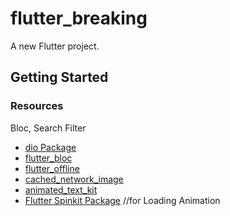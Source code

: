# flutter_breaking

A new Flutter project.

## Getting Started
### Resources
Bloc, Search Filter 
- [dio Package](https://pub.dev/packages/geolocator)
- [flutter_bloc](https://pub.dev/packages/http)
- [flutter_offline](https://pub.dev/packages/http)
- [cached_network_image](https://pub.dev/packages/http)
- [animated_text_kit](https://pub.dev/packages/http)
- [Flutter Spinkit Package](https://pub.dev/packages/flutter_spinkit) //for Loading Animation
